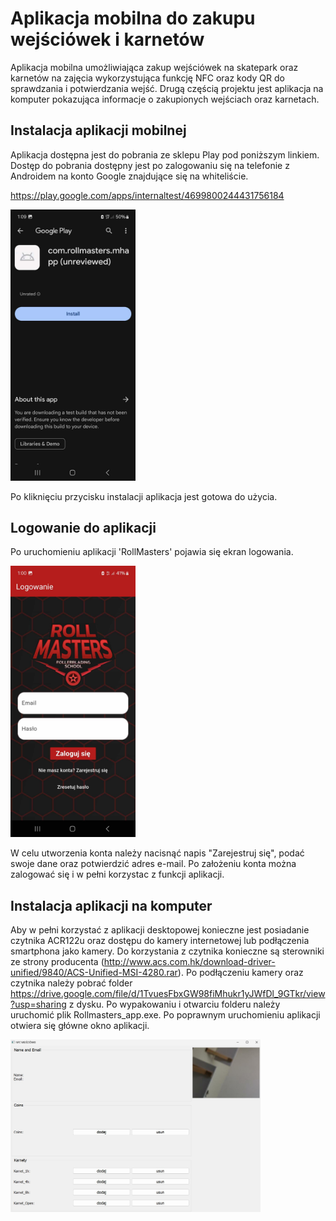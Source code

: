 # Aplikacja mobilna do zakupu wejściówek i karnetów
Aplikacja mobilna umożliwiająca zakup wejściówek na skatepark oraz karnetów na zajęcia wykorzystująca funkcję NFC oraz kody QR do sprawdzania i potwierdzania wejść.
Drugą częścią projektu jest aplikacja na komputer pokazująca informacje o zakupionych wejściach oraz karnetach.
## Instalacja aplikacji mobilnej
Aplikacja dostępna jest do pobrania ze sklepu Play pod poniższym linkiem. Dostęp do pobrania dostępny jest po zalogowaniu się na telefonie z Androidem na konto Google znajdujące się na whiteliście.

https://play.google.com/apps/internaltest/4699800244431756184

<img src="images/play.jpg" alt="Instalacja ze sklepu Play" width="200">

Po kliknięciu przycisku instalacji aplikacja jest gotowa do użycia.
## Logowanie do aplikacji
Po uruchomieniu aplikacji 'RollMasters' pojawia się ekran logowania.

<img src="images/screen1.jpg" alt="Logowanie" width="200">

W celu utworzenia konta należy nacisnąć napis "Zarejestruj się", podać swoje dane oraz potwierdzić adres e-mail. Po założeniu konta można zalogować się i w pełni korzystac z funkcji aplikacji.
## Instalacja aplikacji na komputer
Aby w pełni korzystać z aplikacji desktopowej konieczne jest posiadanie czytnika ACR122u oraz dostępu do kamery internetowej lub podłączenia smartphona jako kamery. Do korzystania z czytnika konieczne są sterowniki ze strony producenta (http://www.acs.com.hk/download-driver-unified/9840/ACS-Unified-MSI-4280.rar). Po podłączeniu kamery oraz czytnika należy pobrać folder https://drive.google.com/file/d/1TvuesFbxGW98fiMhukr1yJWfDl_9GTkr/view?usp=sharing z dysku. Po wypakowaniu i otwarciu folderu należy uruchomić plik Rollmasters_app.exe. Po poprawnym uruchomieniu aplikacji otwiera się główne okno aplikacji.

<img src="images/screen2.jpg" alt="Aplikacja desktopowa" width="400">
